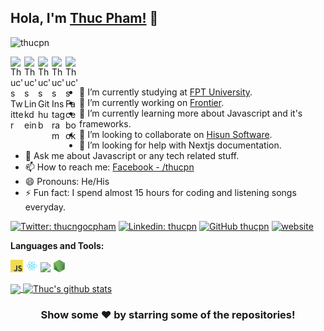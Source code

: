 ## Hola, I'm [Thuc Pham!](https://hisunsoftware.com) 👋

<p align="left"> <img src="https://komarev.com/ghpvc/?username=thucpn&label=Views&color=blue&style=plastic" alt="thucpn" /> </p>

<a href="https://twitter.com/thucngocpham">
  <img align="left" alt="Thuc's Twitter" width="22px" src="https://cdn.jsdelivr.net/npm/simple-icons@v3/icons/twitter.svg" />
</a>
<a href="https://www.linkedin.com/in/thucpn">
  <img align="left" alt="Thuc's Linkdein" width="22px" src="https://cdn.jsdelivr.net/npm/simple-icons@v3/icons/linkedin.svg" />
</a>
<a href="https://github.com/thucpn">
  <img align="left" alt="Thuc's Github" width="22px" src="https://cdn.jsdelivr.net/npm/simple-icons@v3/icons/github.svg" />
</a>
<a href="https://www.instagram.com/thucpn.inst">
  <img align="left" alt="Thuc's Instagram" width="22px" src="https://cdn.jsdelivr.net/npm/simple-icons@v3/icons/instagram.svg" />
</a>
<a href="https://www.facebook.com/thucpn">
  <img align="left" alt="Thuc's Facebook" width="22px" src="https://cdn.jsdelivr.net/npm/simple-icons@v3/icons/facebook.svg" />
</a>

<br/>
<br/>

- 🏫 I’m currently studying at [FPT University](http://www.fpt.edu.vn/).
- 🔭 I’m currently working on [Frontier](https://frontier.xyz/).
- 🌱 I’m currently learning more about Javascript and it's frameworks.
- 👯 I’m looking to collaborate on [Hisun Software](https://hisunsoftware.com).
- 🤔 I’m looking for help with Nextjs documentation.
- 💬 Ask me about Javascript or any tech related stuff.
- 📫 How to reach me: [Facebook - /thucpn](https://www.facebook.com/thucpn)
- 😄 Pronouns: He/His
- ⚡ Fun fact: I spend almost 15 hours for coding and listening songs everyday.

[![Twitter: thucngocpham](https://img.shields.io/twitter/follow/thucngocpham?style=social)](https://twitter.com/thucngocpham)
[![Linkedin: thucpn](https://img.shields.io/badge/-thucpn-blue?style=flat-square&logo=Linkedin&logoColor=white&link=https://www.linkedin.com/in/thucpn/)](https://www.linkedin.com/in/thucpn/)
[![GitHub thucpn](https://img.shields.io/github/followers/thucpn?label=follow&style=social)](https://github.com/thucpn)
[![website](https://img.shields.io/badge/PortfolioWebsite-pawan.live-2648ff?style=flat-square&logo=google-chrome)](https://hisunsoftware.com)

**Languages and Tools:**

<code><img height="20" src="https://raw.githubusercontent.com/github/explore/80688e429a7d4ef2fca1e82350fe8e3517d3494d/topics/javascript/javascript.png"></code>
<code><img height="20" src="https://raw.githubusercontent.com/github/explore/80688e429a7d4ef2fca1e82350fe8e3517d3494d/topics/react/react.png"></code>
<code><img height="20" src="https://cdn.worldvectorlogo.com/logos/next-js.svg"></code>
<code><img height="20" src="https://raw.githubusercontent.com/github/explore/80688e429a7d4ef2fca1e82350fe8e3517d3494d/topics/nodejs/nodejs.png"></code>

<a href="https://github.com/thucpn">
  <img align="center" src="https://github-readme-stats.vercel.app/api/top-langs/?username=thucpn&theme=light&hide_langs_below=1" />
</a>
<a href="https://github.com/thucpn">
 <img align="center" src="https://github-readme-stats.vercel.app/api?username=thucpn&show_icons=true&theme=light&line_height=27" alt="Thuc's github stats"/>
</a>

<div align="center">

### Show some ❤️ by starring some of the repositories!

</div>

